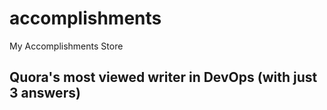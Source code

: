 # accomplishments
My Accomplishments Store

## Quora's most viewed writer in DevOps (with just 3 answers)
